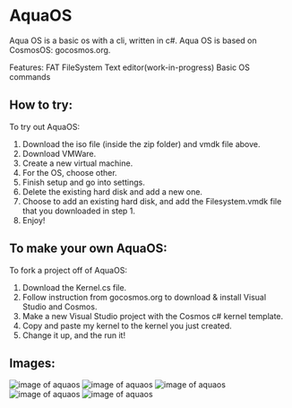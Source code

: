# AquaOS
Aqua OS is a basic os with a cli, written in c#.
Aqua OS is based on CosmosOS: gocosmos.org.

Features:
FAT FileSystem
Text editor(work-in-progress)
Basic OS commands

## How to try:
To try out AquaOS: 
1. Download the iso file (inside the zip folder) and vmdk file above.
2. Download VMWare.
3. Create a new virtual machine.
4. For the OS, choose other.
5. Finish setup and go into settings.
6. Delete the existing hard disk and add a new one.
7. Choose to add an existing hard disk, and add the Filesystem.vmdk file that you downloaded in step 1.
8. Enjoy!

## To make your own AquaOS:
To fork a project off of AquaOS:
1. Download the Kernel.cs file.
2. Follow instruction from gocosmos.org to download & install Visual Studio and Cosmos.
3. Make a new Visual Studio project with the Cosmos c# kernel template.
4. Copy and paste my kernel to the kernel you just created.
5. Change it up, and the run it!

## Images:
![image of aquaos](https://github.com/pikalover6/AquaOS/blob/Images/Capture.PNG?raw=true)
![image of aquaos](https://github.com/pikalover6/AquaOS/blob/Images/Capture2.PNG?raw=true)
![image of aquaos](https://github.com/pikalover6/AquaOS/blob/Images/Capture3.PNG?raw=true)
![image of aquaos](https://github.com/pikalover6/AquaOS/blob/Images/Capture4.PNG?raw=true)
![image of aquaos](https://github.com/pikalover6/AquaOS/blob/Images/Capture5.PNG?raw=true)
